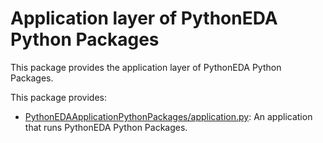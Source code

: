 # Application layer of PythonEDA Python Packages

This package provides the application layer of PythonEDA Python Packages.

This package provides:
- [PythonEDAApplicationPythonPackages/application.py](PythonEDAApplicationPythonPackages/application.py): An application that runs PythonEDA Python Packages.
